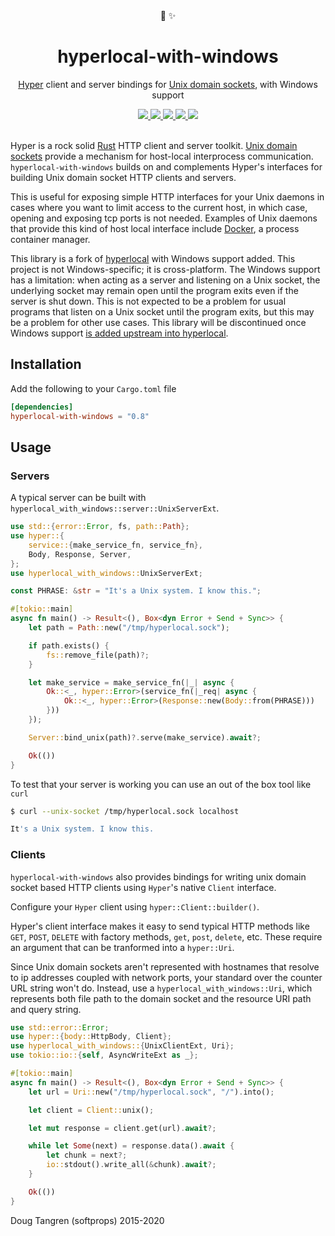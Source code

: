 <div align="center">
  🔌 ✨
</div>

<h1 align="center">
  hyperlocal-with-windows
</h1>

<p align="center">
   <a href="https://github.com/hyperium/hyper">Hyper</a> client and server bindings for <a href="https://github.com/tokio-rs/tokio/tree/master/tokio-net/src/uds/">Unix domain sockets</a>, with Windows support
</p>

<div align="center">
  <a alt="GitHub Actions" href="https://github.com/Macil/hyperlocal-with-windows/actions">
    <img src="https://github.com/Macil/hyperlocal-with-windows/workflows/Main/badge.svg"/>
  </a>
  <a alt="crates.io" href="https://crates.io/crates/hyperlocal-with-windows">
    <img src="https://img.shields.io/crates/v/hyperlocal-with-windows.svg?logo=rust"/>
  </a>
  <a alt="docs.rs" href="http://docs.rs/hyperlocal-with-windows">
    <img src="https://docs.rs/hyperlocal-with-windows/badge.svg"/>
  </a>
  <a alt="latest docs" href="https://macil.github.io/hyperlocal-with-windows">
   <img src="https://img.shields.io/badge/docs-latest-green.svg"/>
  </a>
  <a alt="license" href="LICENSE">
    <img src="https://img.shields.io/badge/license-MIT-brightgreen.svg"/>
  </a>
</div>

<br />

Hyper is a rock solid [Rust](https://www.rust-lang.org/) HTTP client and server toolkit.
[Unix domain sockets](https://en.wikipedia.org/wiki/Unix_domain_socket) provide a mechanism
for host-local interprocess communication. `hyperlocal-with-windows` builds on and complements Hyper's
interfaces for building Unix domain socket HTTP clients and servers.

This is useful for exposing simple HTTP interfaces for your Unix daemons in cases where you
want to limit access to the current host, in which case, opening and exposing tcp ports is
not needed. Examples of Unix daemons that provide this kind of host local interface include
[Docker](https://docs.docker.com/engine/misc/), a process container manager.

This library is a fork of [hyperlocal](https://github.com/softprops/hyperlocal) with Windows support added. This project is not Windows-specific; it is cross-platform. The Windows support has a limitation: when acting as a server and listening on a Unix socket, the underlying socket may remain open until the program exits even if the server is shut down. This is not expected to be a problem for usual programs that listen on a Unix socket until the program exits, but this may be a problem for other use cases. This library will be discontinued once Windows support [is added upstream into hyperlocal](https://github.com/softprops/hyperlocal/issues/21).

## Installation

Add the following to your `Cargo.toml` file

```toml
[dependencies]
hyperlocal-with-windows = "0.8"
```

## Usage

### Servers

A typical server can be built with `hyperlocal_with_windows::server::UnixServerExt`.

```rust
use std::{error::Error, fs, path::Path};
use hyper::{
    service::{make_service_fn, service_fn},
    Body, Response, Server,
};
use hyperlocal_with_windows::UnixServerExt;

const PHRASE: &str = "It's a Unix system. I know this.";

#[tokio::main]
async fn main() -> Result<(), Box<dyn Error + Send + Sync>> {
    let path = Path::new("/tmp/hyperlocal.sock");

    if path.exists() {
        fs::remove_file(path)?;
    }

    let make_service = make_service_fn(|_| async {
        Ok::<_, hyper::Error>(service_fn(|_req| async {
            Ok::<_, hyper::Error>(Response::new(Body::from(PHRASE)))
        }))
    });

    Server::bind_unix(path)?.serve(make_service).await?;

    Ok(())
}

```

To test that your server is working you can use an out of the box tool like `curl`


```sh
$ curl --unix-socket /tmp/hyperlocal.sock localhost

It's a Unix system. I know this.
```

### Clients

`hyperlocal-with-windows` also provides bindings for writing unix domain socket based HTTP clients using `Hyper`'s native `Client` interface.

Configure your `Hyper` client using `hyper::Client::builder()`.

Hyper's client interface makes it easy to send typical HTTP methods like `GET`, `POST`, `DELETE` with factory
methods, `get`, `post`, `delete`, etc. These require an argument that can be tranformed into a `hyper::Uri`.

Since Unix domain sockets aren't represented with hostnames that resolve to ip addresses coupled with network ports,
your standard over the counter URL string won't do. Instead, use a `hyperlocal_with_windows::Uri`, which represents both file path to the domain
socket and the resource URI path and query string.

```rust
use std::error::Error;
use hyper::{body::HttpBody, Client};
use hyperlocal_with_windows::{UnixClientExt, Uri};
use tokio::io::{self, AsyncWriteExt as _};

#[tokio::main]
async fn main() -> Result<(), Box<dyn Error + Send + Sync>> {
    let url = Uri::new("/tmp/hyperlocal.sock", "/").into();

    let client = Client::unix();

    let mut response = client.get(url).await?;

    while let Some(next) = response.data().await {
        let chunk = next?;
        io::stdout().write_all(&chunk).await?;
    }

    Ok(())
}
```

Doug Tangren (softprops) 2015-2020
